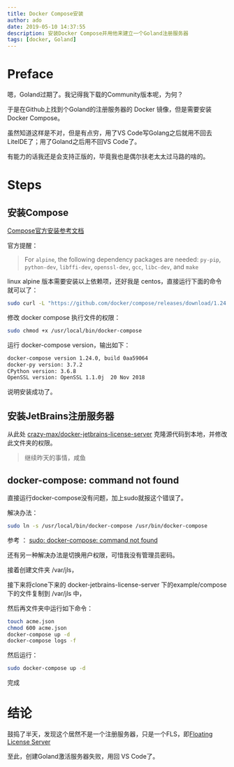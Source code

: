 ```yaml
---
title: Docker Compose安装
author: ado
date: 2019-05-10 14:37:55
description: 安装Docker Compose并用他来建立一个Goland注册服务器
tags: [docker, Goland]
---
```




# Preface

嗯，Goland过期了。我记得我下载的Community版本呢，为何？

于是在Github上找到个Goland的注册服务器的 Docker 镜像，但是需要安装 Docker Compose。

虽然知道这样是不对，但是有点穷，用了VS Code写Golang之后就用不回去LiteIDE了；用了Goland之后用不回VS Code了。

有能力的话我还是会支持正版的，毕竟我也是偶尔扶老太太过马路的啥的。

# Steps

## 安装Compose

[Compose官方安装参考文档](https://docs.docker.com/compose/install/)

官方提醒：

> For `alpine`, the following dependency packages are needed: `py-pip`, `python-dev`, `libffi-dev`, `openssl-dev`, `gcc`, `libc-dev`, and `make`

linux alpine 版本需要安装以上依赖项，还好我是 centos，直接运行下面的命令就可以了：

```sh
sudo curl -L "https://github.com/docker/compose/releases/download/1.24.0/docker-compose-$(uname -s)-$(uname -m)" -o /usr/local/bin/docker-compose
```

修改 docker compose 执行文件的权限：

```sh
sudo chmod +x /usr/local/bin/docker-compose
```

运行 docker-compose version，输出如下：

```sh
docker-compose version 1.24.0, build 0aa59064
docker-py version: 3.7.2
CPython version: 3.6.8
OpenSSL version: OpenSSL 1.1.0j  20 Nov 2018
```

说明安装成功了。

## 安装JetBrains注册服务器

从此处 [crazy-max/docker-jetbrains-license-server](<https://github.com/crazy-max/docker-jetbrains-license-server>) 克隆源代码到本地，并修改此文件夹的权限。

> 继续昨天的事情，咸鱼

## docker-compose: command not found

直接运行docker-compose没有问题，加上sudo就报这个错误了。

解决办法：

```sh
sudo ln -s /usr/local/bin/docker-compose /usr/bin/docker-compose
```

参考 ： [sudo: docker-compose: command not found](https://stackoverflow.com/questions/38775954/sudo-docker-compose-command-not-found)

还有另一种解决办法是切换用户权限，可惜我没有管理员密码。



接着创建文件夹 /var/jls，

接下来将clone下来的 docker-jetbrains-license-server 下的example/compose下的文件复制到 /var/jls 中，

然后再文件夹中运行如下命令：

```sh
touch acme.json
chmod 600 acme.json
docker-compose up -d
docker-compose logs -f
```

然后运行：

```sh
sudo docker-compose up -d
```

完成



# 结论

鼓捣了半天，发现这个居然不是一个注册服务器，只是一个FLS，即[Floating License Server](https://www.jetbrains.com/help/license_server/getting_started.html)

至此，创建Goland激活服务器失败，用回 VS Code了。